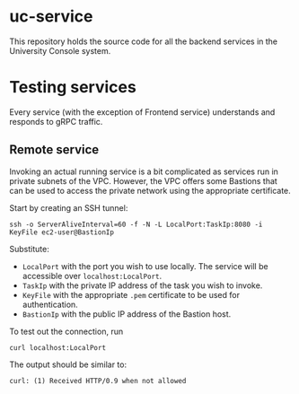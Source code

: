 # uc-service

This repository holds the source code for all the backend services in the University Console system.

# Testing services

Every service (with the exception of Frontend service) understands and responds to gRPC traffic.

## Remote service

Invoking an actual running service is a bit complicated as services run in private subnets of the VPC. However, the VPC offers some Bastions that can be used to access the private network using the appropriate certificate.

Start by creating an SSH tunnel:

```
ssh -o ServerAliveInterval=60 -f -N -L LocalPort:TaskIp:8080 -i KeyFile ec2-user@BastionIp
```

Substitute:
* `LocalPort` with the port you wish to use locally. The service will be accessible over `localhost:LocalPort`.
* `TaskIp` with the private IP address of the task you wish to invoke.
* `KeyFile` with the appropriate `.pem` certificate to be used for authentication.
* `BastionIp` with the public IP address of the Bastion host.

To test out the connection, run

```
curl localhost:LocalPort
```

The output should be similar to:

```
curl: (1) Received HTTP/0.9 when not allowed
```
